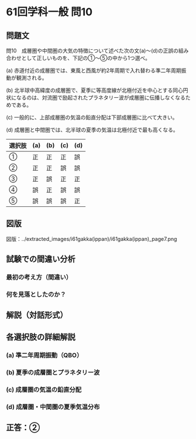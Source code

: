 # 61回学科一般 問10

## 問題文

問10　成層圏や中間圏の大気の特徴について述べた次の文(a)～(d)の正誤の組み合わせとして正しいものを、下記の①～⑤の中から1つ選べ。

(a) 赤道付近の成層圏では、東風と西風が約2年周期で入れ替わる準二年周期振動が観測される。

(b) 北半球中高緯度の成層圏で、夏季に等高度線が北極付近を中心とする同心円状になるのは、対流圏で励起されたプラネタリー波が成層圏に伝播しなくなるためである。

(c) 一般的に、上部成層圏の気温の鉛直分配は下部成層圏に比べて大きい。

(d) 成層圏と中間圏では、北半球の夏季の気温は北極付近で最も高くなる。

| 選択肢 | (a) | (b) | (c) | (d) |
|--------|-----|-----|-----|-----|
| ① | 正 | 正 | 正 | 誤 |
| ② | 正 | 正 | 誤 | 誤 |
| ③ | 正 | 誤 | 正 | 正 |
| ④ | 誤 | 正 | 誤 | 誤 |
| ⑤ | 誤 | 誤 | 誤 | 正 |

## 図版

図版：../extracted_images/i61gakka(ippan)/i61gakka(ippan)_page7.png

## 試験での間違い分析

### 最初の考え方（間違い）

### 何を見落としたのか？

## 解説（対話形式）

## 各選択肢の詳細解説

### (a) 準二年周期振動（QBO）

### (b) 夏季の成層圏とプラネタリー波

### (c) 成層圏の気温の鉛直分配

### (d) 成層圏・中間圏の夏季気温分布

## 正答：②